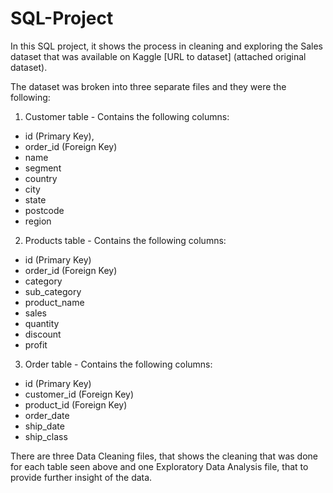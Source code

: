 # SQL-Project

In this SQL project, it shows the process in cleaning and exploring the Sales dataset that was available on Kaggle [URL to dataset] (attached original dataset).

The dataset was broken into three separate files and they were the following:
1. Customer table - Contains the following columns: 
* id (Primary Key),
* order_id (Foreign Key)
* name
* segment
* country
* city
* state
* postcode 
* region

2. Products table  - Contains the following columns: 
* id (Primary Key)
* order_id (Foreign Key)
* category
* sub_category
* product_name
* sales
* quantity
* discount 
* profit

3. Order table - Contains the following columns: 
* id (Primary Key)
* customer_id (Foreign Key)
* product_id (Foreign Key)
* order_date
* ship_date 
* ship_class


There are three Data Cleaning files, that shows the cleaning that was done for each table seen above and one Exploratory Data Analysis file, that to provide further insight of the data. 
